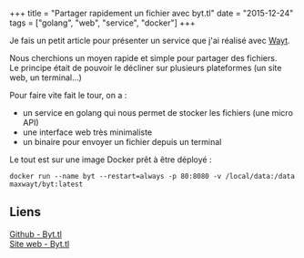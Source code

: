 +++
title = "Partager rapidement un fichier avec byt.tl"
date = "2015-12-24"
tags = ["golang", "web", "service", "docker"]
+++

Je fais un petit article pour présenter un service que j'ai réalisé avec [Wayt](http://wayt.me).

Nous cherchions un moyen rapide et simple pour partager des fichiers.  
Le principe était de pouvoir le décliner sur plusieurs plateformes (un site web, un terminal...)

Pour faire vite fait le tour, on a :

- un service en golang qui nous permet de stocker les fichiers (une micro API)
- une interface web très minimaliste
- un binaire pour envoyer un fichier depuis un terminal

Le tout est sur une image Docker prêt à être déployé :
```
docker run --name byt --restart=always -p 80:8080 -v /local/data:/data maxwayt/byt:latest
```

## Liens
[Github - Byt.tl](http://github.com/byttl)  
[Site web - Byt.tl](http://byt.tl)
